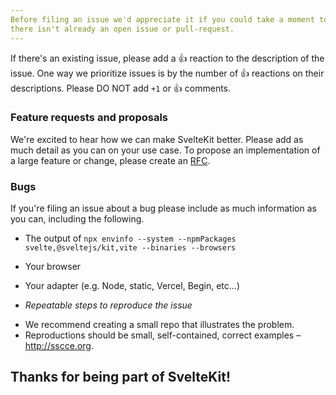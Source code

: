 ```yaml
---
Before filing an issue we'd appreciate it if you could take a moment to ensure
there isn't already an open issue or pull-request.
---
```


If there's an existing issue, please add a :+1: reaction to the description of
the issue. One way we prioritize issues is by the number of :+1: reactions on
their descriptions. Please DO NOT add `+1` or :+1: comments.

### Feature requests and proposals

We're excited to hear how we can make SvelteKit better. Please add as much detail
as you can on your use case. To propose an implementation of a large feature or
change, please create an [RFC](https://github.com/sveltejs/rfcs).

### Bugs

If you're filing an issue about a bug please include as much information
as you can, including the following.

- The output of `npx envinfo --system --npmPackages svelte,@sveltejs/kit,vite --binaries --browsers`
- Your browser
- Your adapter (e.g. Node, static, Vercel, Begin, etc...)

- _Repeatable steps to reproduce the issue_

* We recommend creating a small repo that illustrates the problem.
* Reproductions should be small, self-contained, correct examples – http://sscce.org.

## Thanks for being part of SvelteKit!
